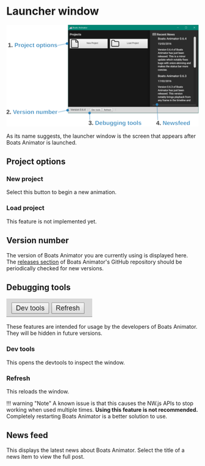 # Launcher window
![Launcher window](../img/launcher-window.svg)

As its name suggests, the launcher window is the screen that appears after Boats Animator is launched.

## Project options

### New project
Select this button to begin a new animation.

### Load project
This feature is not implemented yet.

## Version number
The version of Boats Animator you are currently using is displayed here. The [releases section](https://github.com/BoatsAreRockable/animator/releases) of Boats Animator's GitHub repository should be periodically checked for new versions.

## Debugging tools
![Debugging tools](../img/debugging-tools.png)

These features are intended for usage by the developers of Boats Animator. They will be hidden in future versions.

### Dev tools
This opens the devtools to inspect the window.

### Refresh
This reloads the window.

!!! warning "Note"
    A known issue is that this causes the NW.js APIs to stop working when used multiple times. **Using this feature is not recommended.** Completely restarting Boats Animator is a better solution to use.

## News feed
This displays the latest news about Boats Animator. Select the title of a news item to view the full post.